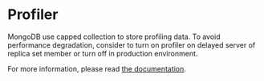 # Profiler

MongoDB use capped collection to store profiling data. To avoid performance degradation, consider to turn on profiler on delayed server of replica set member or turn off in production environment.

For more information, please read [the documentation](https://docs.mongodb.com/manual/tutorial/manage-the-database-profiler/index.html).